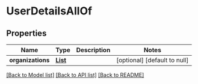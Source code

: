# UserDetailsAllOf
## Properties

Name | Type | Description | Notes
------------ | ------------- | ------------- | -------------
**organizations** | [**List**](UserOrganization.md) |  | [optional] [default to null]

[[Back to Model list]](../README.md#documentation-for-models) [[Back to API list]](../README.md#documentation-for-api-endpoints) [[Back to README]](../README.md)

